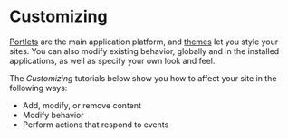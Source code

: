 # Customizing [](id=customizing)

[Portlets](/develop/tutorials/-/knowledge_base/7-1/portlets) are the main
application platform, and
[themes](/develop/tutorials/-/knowledge_base/7-1/themes-and-layout-templates)
let you style your sites. You can also modify existing behavior, globally and in
the installed applications, as well as specify your own look and feel. 

The *Customizing* tutorials below show you how to affect your site in the
following ways:
 
-   Add, modify, or remove content 
-   Modify behavior
-   Perform actions that respond to events
